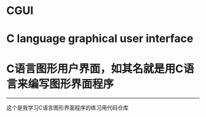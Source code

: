 # CGUI 
# C language graphical user interface
# C语言图形用户界面，如其名就是用C语言来编写图形界面程序
___________________________________________________
这个是我学习C语言图形界面程序的练习用代码仓库
